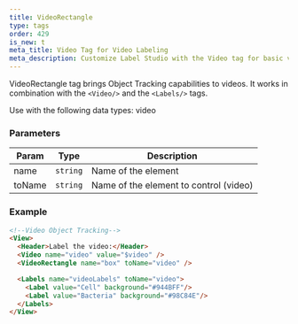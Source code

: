 ```yaml
---
title: VideoRectangle
type: tags
order: 429
is_new: t
meta_title: Video Tag for Video Labeling
meta_description: Customize Label Studio with the Video tag for basic video annotation tasks for machine learning and data science projects.
---
```


VideoRectangle tag brings Object Tracking capabilities to videos. It works in combination with the `<Video/>` and the `<Labels/>` tags.

Use with the following data types: video

### Parameters

| Param | Type | Description |
| --- | --- | --- |
| name | <code>string</code> | Name of the element |
| toName | <code>string</code> | Name of the element to control (video) |

### Example
```html
<!--Video Object Tracking-->
<View>
  <Header>Label the video:</Header>
  <Video name="video" value="$video" />
  <VideoRectangle name="box" toName="video" />

  <Labels name="videoLabels" toName="video">
    <Label value="Cell" background="#944BFF"/>
    <Label value="Bacteria" background="#98C84E"/>
  </Labels>
</View>
```
